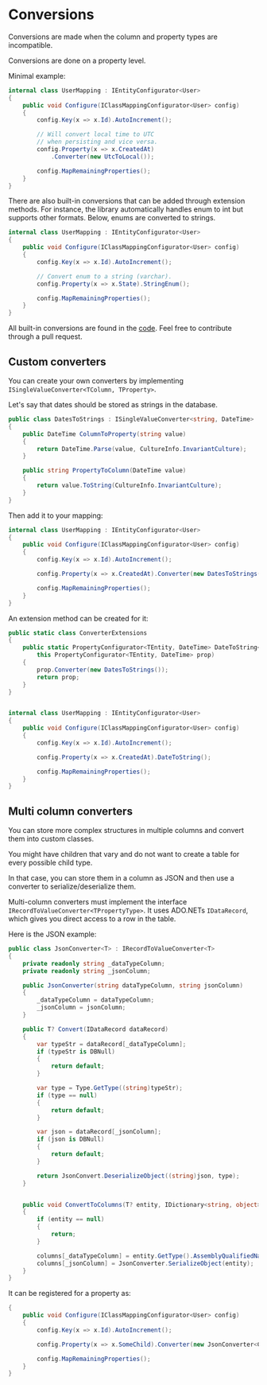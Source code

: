 Conversions
===========

Conversions are made when the column and property types are incompatible.

Conversions are done on a property level.

Minimal example:

```csharp
internal class UserMapping : IEntityConfigurator<User>
{
    public void Configure(IClassMappingConfigurator<User> config)
    {
        config.Key(x => x.Id).AutoIncrement();

        // Will convert local time to UTC 
        // when persisting and vice versa.
        config.Property(x => x.CreatedAt)
            .Converter(new UtcToLocal());

        config.MapRemainingProperties();
    }
}
```

There are also built-in conversions that can be added through extension methods. For instance, the library automatically handles enum to int but supports other formats. Below, enums are converted to strings.

```csharp
internal class UserMapping : IEntityConfigurator<User>
{
    public void Configure(IClassMappingConfigurator<User> config)
    {
        config.Key(x => x.Id).AutoIncrement();

        // Convert enum to a string (varchar).
        config.Property(x => x.State).StringEnum();

        config.MapRemainingProperties();
    }
}
```


All built-in conversions are found in the [code](https://github.com/jgauffin/Griffin.Data/tree/master/src/Griffin.Data/Converters). Feel free to contribute through a pull request.

## Custom converters

You can create your own converters by implementing `ISingleValueConverter<TColumn, TProperty>`.

Let's say that dates should be stored as strings in the database.

```csharp
public class DatesToStrings : ISingleValueConverter<string, DateTime>
{
    public DateTime ColumnToProperty(string value)
    {
        return DateTime.Parse(value, CultureInfo.InvariantCulture);
    }

    public string PropertyToColumn(DateTime value)
    {
        return value.ToString(CultureInfo.InvariantCulture);
    }
}
```

Then add it to your mapping:

```csharp
internal class UserMapping : IEntityConfigurator<User>
{
    public void Configure(IClassMappingConfigurator<User> config)
    {
        config.Key(x => x.Id).AutoIncrement();

        config.Property(x => x.CreatedAt).Converter(new DatesToStrings());

        config.MapRemainingProperties();
    }
}
```

An extension method can be created for it:

```csharp
public static class ConverterExtensions
{
    public static PropertyConfigurator<TEntity, DateTime> DateToString<TEntity, DateTime>(
        this PropertyConfigurator<TEntity, DateTime> prop)
    {
        prop.Converter(new DatesToStrings());
        return prop;
    }
}


internal class UserMapping : IEntityConfigurator<User>
{
    public void Configure(IClassMappingConfigurator<User> config)
    {
        config.Key(x => x.Id).AutoIncrement();

        config.Property(x => x.CreatedAt).DateToString();

        config.MapRemainingProperties();
    }
}
```


## Multi column converters

You can store more complex structures in multiple columns and convert them into custom classes.

You might have children that vary and do not want to create a table for every possible child type.

In that case, you can store them in a column as JSON and then use a converter to serialize/deserialize them.

Multi-column converters must implement the interface `IRecordToValueConverter<TPropertyType>`. It uses ADO.NETs `IDataRecord`, which gives you direct access to a row in the table.

Here is the JSON example:

```csharp
public class JsonConverter<T> : IRecordToValueConverter<T>
{
    private readonly string _dataTypeColumn;
    private readonly string _jsonColumn;

    public JsonConverter(string dataTypeColumn, string jsonColumn)
    {
        _dataTypeColumn = dataTypeColumn;
        _jsonColumn = jsonColumn;
    }

    public T? Convert(IDataRecord dataRecord)
    {
        var typeStr = dataRecord[_dataTypeColumn];
        if (typeStr is DBNull)
        {
            return default;
        }

        var type = Type.GetType((string)typeStr);
        if (type == null)
        {
            return default;
        }

        var json = dataRecord[_jsonColumn];
        if (json is DBNull)
        {
            return default;
        }

        return JsonConvert.DeserializeObject((string)json, type);
    }


    public void ConvertToColumns(T? entity, IDictionary<string, object> columns)
    {
        if (entity == null)
        {
            return;
        }

        columns[_dataTypeColumn] = entity.GetType().AssemblyQualifiedName;
        columns[_jsonColumn] = JsonConverter.SerializeObject(entity);
    }
}
```

It can be registered for a property as:

```csharp
{
    public void Configure(IClassMappingConfigurator<User> config)
    {
        config.Key(x => x.Id).AutoIncrement();

        config.Property(x => x.SomeChild).Converter(new JsonConverter<ChildBase>("JsonType", "Json"));

        config.MapRemainingProperties();
    }
}
```
